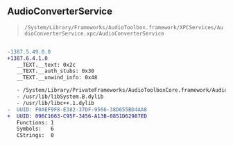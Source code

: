 ## AudioConverterService

> `/System/Library/Frameworks/AudioToolbox.framework/XPCServices/AudioConverterService.xpc/AudioConverterService`

```diff

-1387.5.49.0.0
+1387.6.4.1.0
   __TEXT.__text: 0x2c
   __TEXT.__auth_stubs: 0x30
   __TEXT.__unwind_info: 0x48

   - /System/Library/PrivateFrameworks/AudioToolboxCore.framework/AudioToolboxCore
   - /usr/lib/libSystem.B.dylib
   - /usr/lib/libc++.1.dylib
-  UUID: F0AEF9F8-E382-37DF-9566-38D655BD4AA8
+  UUID: 096C1663-C95F-3456-A13B-0851D62987ED
   Functions: 1
   Symbols:   6
   CStrings:  0

```

